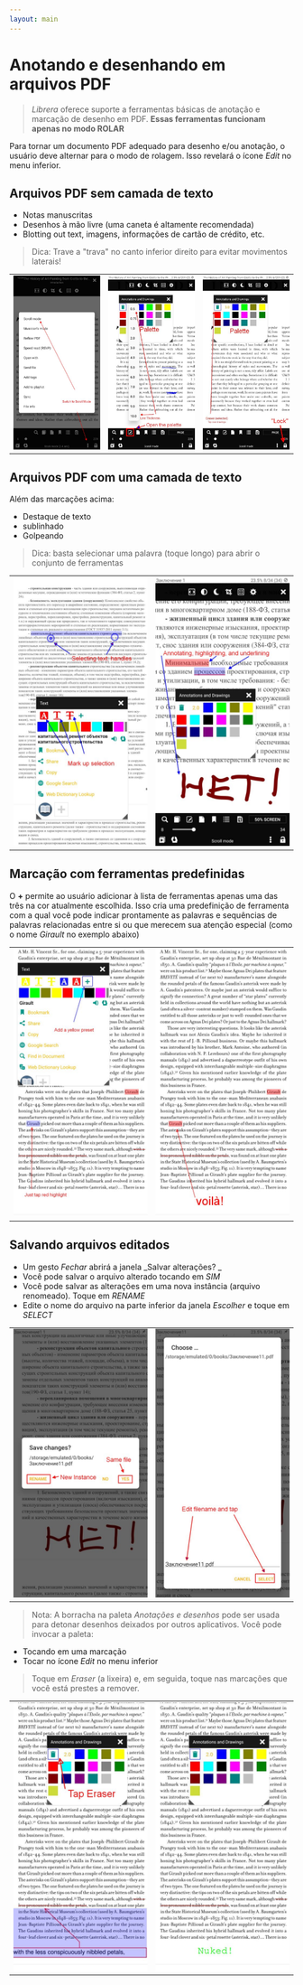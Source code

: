 ```yaml
---
layout: main
---
```


# Anotando e desenhando em arquivos PDF

> _Librera_ oferece suporte a ferramentas básicas de anotação e marcação de desenho em PDF. **Essas ferramentas funcionam apenas no modo ROLAR**

Para tornar um documento PDF adequado para desenho e/ou anotação, o usuário deve alternar para o modo de rolagem.
Isso revelará o ícone _Edit_ no menu inferior.

## Arquivos PDF sem camada de texto
- Notas manuscritas
- Desenhos à mão livre (uma caneta é altamente recomendada)
- Blotting out text, imagens, informações de cartão de crédito, etc.
> Dica: Trave a &quot;trava&quot; no canto inferior direito para evitar movimentos laterais!

||||
|-|-|-|
|![](1.jpg)|![](2.jpg)|![](3.jpg)|

## Arquivos PDF com uma camada de texto
Além das marcações acima:
- Destaque de texto
- sublinhado
- Golpeando
> Dica: basta selecionar uma palavra (toque longo) para abrir o conjunto de ferramentas

|||
|-|-|
|![](4.jpg)|![](5.jpg)|

## Marcação com ferramentas predefinidas
O **+** permite ao usuário adicionar à lista de ferramentas apenas uma das três na cor atualmente escolhida.
Isso cria uma predefinição de ferramenta com a qual você pode indicar prontamente as palavras e sequências de palavras relacionadas entre si ou que merecem sua atenção especial (como o nome _Girault_ no exemplo abaixo)

|||
|-|-|
|![](8.jpg)|![](9.jpg)|

## Salvando arquivos editados
* Um gesto _Fechar_ abrirá a janela _Salvar alterações? _
* Você pode salvar o arquivo alterado tocando em _SIM_
* Você pode salvar as alterações em uma nova instância (arquivo renomeado). Toque em _RENAME_
* Edite o nome do arquivo na parte inferior da janela _Escolher_ e toque em _SELECT_

|||
|-|-|
|![](6.jpg)|![](7.jpg)|
> Nota: A borracha na paleta _Anotações e desenhos_ pode ser usada para detonar desenhos deixados por outros aplicativos.
> Você pode invocar a paleta:
- Tocando em uma marcação
- Tocar no ícone _Edit_ no menu inferior

> Toque em _Eraser_ (a lixeira) e, em seguida, toque nas marcações que você está prestes a remover.

|||
|-|-|
|![](10.jpg)|![](11.jpg)|
